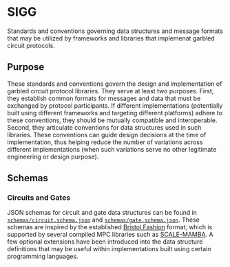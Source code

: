 # SIGG
Standards and conventions governing data structures and message formats that may be utilized by frameworks and libraries that implemenat garbled circuit protocols.

## Purpose
These standards and conventions govern the design and implementation of garbled circuit protocol libraries. They serve at least two purposes. First, they establish common formats for messages and data that must be exchanged by protocol participants. If different implementations (potentially built using different frameworks and targeting different platforms) adhere to these conventions, they should be mutually compatible and interoperable. Second, they articulate conventions for data structures used in such libraries. These conventions can guide design decisions at the time of implementation, thus helping reduce the number of variations across different implementations (when such variations serve no other legitimate engineering or design purpose).

## Schemas

### Circuits and Gates

JSON schemas for circuit and gate data structures can be found in [`schemas/circuit.schema.json`](schemas/circuit.schema.json) and [`schemas/gate.schema.json`](schemas/gate.schema.json). These schemas are inspired by the established [Bristol Fashion](https://homes.esat.kuleuven.be/~nsmart/MPC/) format, which is supported by several compiled MPC libraries such as [SCALE-MAMBA](https://homes.esat.kuleuven.be/~nsmart/SCALE/). A few optional extensions have been introduced into the data structure definitions that may be useful within implementations built using certain programming languages.

